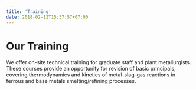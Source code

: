```yaml
---
title: 'Training'
date: 2018-02-12T15:37:57+07:00
---
```


# Our Training

We offer on-site technical training for graduate staff and plant metallurgists. These courses provide an opportunity for revision of basic principals, covering thermodynamics and kinetics of metal-slag-gas reactions in ferrous and base metals smelting/refining processes.
